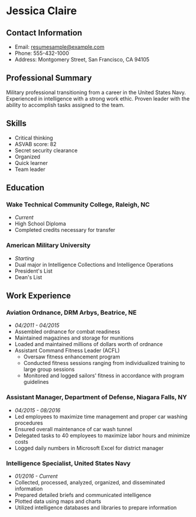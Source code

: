 # Jessica Claire

## Contact Information
- Email: resumesample@example.com
- Phone: 555-432-1000
- Address: Montgomery Street, San Francisco, CA 94105

## Professional Summary
Military professional transitioning from a career in the United States Navy. Experienced in intelligence with a strong work ethic. Proven leader with the ability to accomplish tasks assigned to the team.

## Skills
- Critical thinking
- ASVAB score: 82
- Secret security clearance
- Organized
- Quick learner
- Team leader

## Education
### Wake Technical Community College, Raleigh, NC
- *Current*
- High School Diploma
- Completed credits necessary for transfer

### American Military University
- *Starting*
- Dual major in Intelligence Collections and Intelligence Operations
- President's List
- Dean's List

## Work Experience
### Aviation Ordnance, DRM Arbys, Beatrice, NE
- *04/2011 - 04/2015*
- Assembled ordnance for combat readiness
- Maintained magazines and storage for munitions
- Loaded and maintained millions of dollars worth of ordnance
- Assistant Command Fitness Leader (ACFL)
  - Oversaw fitness enhancement program
  - Conducted fitness sessions ranging from individualized training to large group sessions
  - Monitored and logged sailors' fitness in accordance with program guidelines

### Assistant Manager, Department of Defense, Niagara Falls, NY
- *04/2015 - 08/2016*
- Led employees to maximize time management and proper car washing procedures
- Ensured overall maintenance of car wash tunnel
- Delegated tasks to 40 employees to maximize labor hours and minimize costs
- Logged daily numbers in Microsoft Excel for district manager

### Intelligence Specialist, United States Navy
- *01/2016 - Current*
- Collected, processed, analyzed, organized, and disseminated information
- Prepared detailed briefs and communicated intelligence
- Plotted data using maps and charts
- Utilized intelligence databases and libraries to prepare information